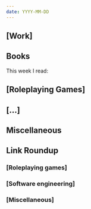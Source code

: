```yaml
---
date: YYYY-MM-DD
---
```


## [Work]

## Books

This week I read:

## [Roleplaying Games]

## [...]

## Miscellaneous

## Link Roundup

### [Roleplaying games]

### [Software engineering]

### [Miscellaneous]
